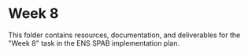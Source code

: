 # Week 8

This folder contains resources, documentation, and deliverables for the "Week 8" task in the ENS SPAB implementation plan.
